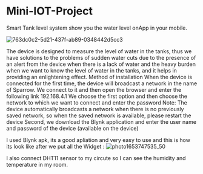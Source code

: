 # Mini-IOT-Project
Smart Tank level system show you the water level  onApp in your mobile.

![763dc0c2-5d21-437f-ab89-0348442d5cc3](https://user-images.githubusercontent.com/29107541/170829857-cc9c8683-952d-40c5-8a6b-67e62f152d5a.jpg)

The device is designed to measure the level of water in the tanks, thus we have solutions to the problems of sudden water cuts due to the presence of an alert from the device when there is a lack of water and the heavy burden when we want to know the level of water in the tanks, and it helps in providing an enlightening effect.
Method of installation
When the device is connected for the first time, the device will broadcast a network in the name of Sparrow. We connect to it and then open the browser and enter the following link
192.168.4.1 We choose the first option and then choose the network to which we want to connect and enter the password
Note: The device automatically broadcasts a network when there is no previously saved network, so when the saved network is available, please restart the device
Second, we download the Blynk application and enter the user name and password of the device (available on the device)


I used Blynk apk, its a good apliation and very easy to use and this is how its look like after we put all the Widget :
![photo1653747535_50](https://user-images.githubusercontent.com/29107541/170829701-805a099d-7311-4a60-90c0-b02fd424df4c.jpeg)

I also connect DHT11 sensor to my circute so I can see the humidity and temperature in my room.
